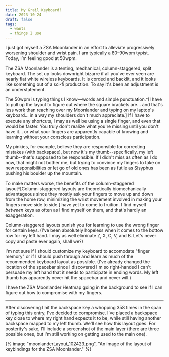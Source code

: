```yaml
---
title: My Grail Keyboard?
date: 2023-10-24
draft: false
tags:
  - wants
  - things I use
---
```


I just got myself a ZSA Moonlander in an effort to alleviate progressively worsening shoulder and wrist pain. I am typically a 80–90wpm typist. Today, I’m feeling good at 50wpm.

<!-- excerpt -->

The ZSA Moonlander is a tenting, mechanical, column-staggered, split keyboard. The set up looks downright bizarre if all you've ever seen are nearly flat white wireless keyboards. It is corded and backlit, and it looks like something out of a sci-fi production. To say it's been an adjustment is an understatement. 

The 50wpm is typing things I know—words and simple punctuation.^[I have to pull up the layout to figure out where the square brackets are... and that's less work than reaching over my Moonlander and typing on my laptop's keyboard... in a way my shoulders don't much appreciate.] If I have to execute any shortcuts, I may as well be using a single finger, and even that would be faster. You truly don't realize what you're missing until you don't have it... or what your fingers are apparently capable of knowing and learning without your conscious participation.

My pinkies, for example, believe they are responsible for correcting mistakes (with backspace), but now it's my thumb--specifically, my left thumb--that's supposed to be responsible. If I didn't miss as often as I do now, that might not bother me, but trying to convince my fingers to take on new responsibilities or let go of old ones has been as futile as Sisyphus pushing his boulder up the mountain. 

To make matters worse, the benefits of the column-staggered layout^[Column-staggered layouts are theoretically biomechanically advantageous since they mostly ask your fingers to move up and down from the home row, minimizing the wrist movement involved in making your fingers move side to side.] have yet to come to fruition. I find myself *between* keys as often as I find myself on them, and that's hardly an exaggeration.

Column-staggered layouts punish you for learning to use the wrong finger for certain keys. (I've been absolutely hopeless when it comes to the bottow row for my left hand. I may as well eliminate Z, X, C, V, and B. Let's never copy and paste ever again, shall we?)

I'm not sure if I should customize my keyboard to accomodate "finger memory" or if I should push through and learn as much of the recommended keyboard layout as possible. (I've already changed the location of the spacebar since I discovered I'm so right-handed I can't persuade my left hand that it needs to participate in ending words. My left thumb has apparently never hit the spacebar and never will.)

I have the ZSA Moonlander Heatmap going in the background to see if I can figure out how to compromise with my fingers.

<hr />

After discovering I hit the backspace key a whopping 358 times in the span of typing this entry, I've decided to compromise. I've placed a backspace key close to where my right hand expects it to be, while still having another backspace mapped to my left thumb. We'll see how this layout goes. For posterity's sake, I'll include a screenshot of the main layer (there are three possible ones, but I'm still working on getting used to the main one).

{% image "moonlanderLayout_102423.png", "An image of the layout of keybindings for the ZSA Moonlander." %}